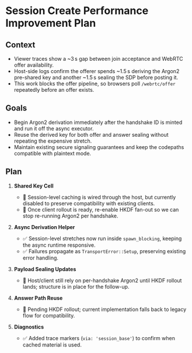 # Session Create Performance Improvement Plan

## Context
- Viewer traces show a ~3 s gap between join acceptance and WebRTC offer availability.
- Host-side logs confirm the offerer spends ~1.5 s deriving the Argon2 pre-shared key and another ~1.5 s sealing the SDP before posting it.
- This work blocks the offer pipeline, so browsers poll `/webrtc/offer` repeatedly before an offer exists.

## Goals
- Begin Argon2 derivation immediately after the handshake ID is minted and run it off the async executor.
- Reuse the derived key for both offer and answer sealing without repeating the expensive stretch.
- Maintain existing secure signaling guarantees and keep the codepaths compatible with plaintext mode.

## Plan
1. **Shared Key Cell**
   - 🚧 Session-level caching is wired through the host, but currently disabled to preserve compatibility with existing clients.
   - 🚧 Once client rollout is ready, re-enable HKDF fan-out so we can stop re-running Argon2 per handshake.

2. **Async Derivation Helper**
   - ✅ Session-level stretches now run inside `spawn_blocking`, keeping the async runtime responsive.
   - ✅ Failures propagate as `TransportError::Setup`, preserving existing error handling.

3. **Payload Sealing Updates**
   - 🚧 Host/client still rely on per-handshake Argon2 until HKDF rollout lands; structure is in place for the follow-up.

4. **Answer Path Reuse**
   - 🚧 Pending HKDF rollout; current implementation falls back to legacy flow for compatibility.

5. **Diagnostics**
   - ✅ Added trace markers (`via: 'session_base'`) to confirm when cached material is used.

